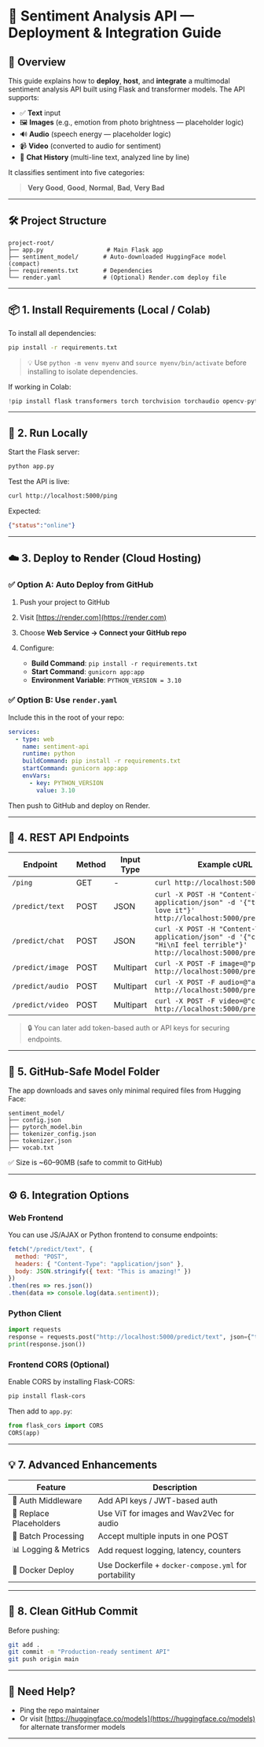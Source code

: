 # 📄 Sentiment Analysis API — Deployment & Integration Guide

## 🚀 Overview

This guide explains how to **deploy**, **host**, and **integrate** a multimodal sentiment analysis API built using Flask and transformer models. The API supports:

* ✅ **Text** input
* 🖼️ **Images** (e.g., emotion from photo brightness — placeholder logic)
* 🔊 **Audio** (speech energy — placeholder logic)
* 📹 **Video** (converted to audio for sentiment)
* 💬 **Chat History** (multi-line text, analyzed line by line)

It classifies sentiment into five categories:

> **Very Good**, **Good**, **Normal**, **Bad**, **Very Bad**

---

## 🛠️ Project Structure

```
project-root/
├── app.py                  # Main Flask app
├── sentiment_model/       # Auto-downloaded HuggingFace model (compact)
├── requirements.txt       # Dependencies
└── render.yaml            # (Optional) Render.com deploy file
```

---

## 📦 1. Install Requirements (Local / Colab)

To install all dependencies:

```bash
pip install -r requirements.txt
```

> 💡 Use `python -m venv myenv` and `source myenv/bin/activate` before installing to isolate dependencies.

If working in Colab:

```python
!pip install flask transformers torch torchvision torchaudio opencv-python moviepy
```

---

## 🧪 2. Run Locally

Start the Flask server:

```bash
python app.py
```

Test the API is live:

```bash
curl http://localhost:5000/ping
```

Expected:

```json
{"status":"online"}
```

---

## ☁️ 3. Deploy to Render (Cloud Hosting)

### ✅ Option A: Auto Deploy from GitHub

1. Push your project to GitHub
2. Visit [https://render.com](https://render.com)
3. Choose **Web Service → Connect your GitHub repo**
4. Configure:

   * **Build Command**: `pip install -r requirements.txt`
   * **Start Command**: `gunicorn app:app`
   * **Environment Variable**: `PYTHON_VERSION = 3.10`

### ✅ Option B: Use `render.yaml`

Include this in the root of your repo:

```yaml
services:
  - type: web
    name: sentiment-api
    runtime: python
    buildCommand: pip install -r requirements.txt
    startCommand: gunicorn app:app
    envVars:
      - key: PYTHON_VERSION
        value: 3.10
```

Then push to GitHub and deploy on Render.

---

## 🔌 4. REST API Endpoints

| Endpoint         | Method | Input Type | Example cURL                                                                                                               |
| ---------------- | ------ | ---------- | -------------------------------------------------------------------------------------------------------------------------- |
| `/ping`          | GET    | -          | `curl http://localhost:5000/ping`                                                                                          |
| `/predict/text`  | POST   | JSON       | `curl -X POST -H "Content-Type: application/json" -d '{"text": "I love it"}' http://localhost:5000/predict/text`           |
| `/predict/chat`  | POST   | JSON       | `curl -X POST -H "Content-Type: application/json" -d '{"chat": "Hi\nI feel terrible"}' http://localhost:5000/predict/chat` |
| `/predict/image` | POST   | Multipart  | `curl -X POST -F image=@"path.jpg" http://localhost:5000/predict/image`                                                    |
| `/predict/audio` | POST   | Multipart  | `curl -X POST -F audio=@"audio.wav" http://localhost:5000/predict/audio`                                                   |
| `/predict/video` | POST   | Multipart  | `curl -X POST -F video=@"clip.mp4" http://localhost:5000/predict/video`                                                    |

> 🔒 You can later add token-based auth or API keys for securing endpoints.

---

## 📁 5. GitHub-Safe Model Folder

The app downloads and saves only minimal required files from Hugging Face:

```
sentiment_model/
├── config.json
├── pytorch_model.bin
├── tokenizer_config.json
├── tokenizer.json
├── vocab.txt
```

✅ Size is \~60–90MB (safe to commit to GitHub)

---

## ⚙️ 6. Integration Options

### Web Frontend

You can use JS/AJAX or Python frontend to consume endpoints:

```js
fetch("/predict/text", {
  method: "POST",
  headers: { "Content-Type": "application/json" },
  body: JSON.stringify({ text: "This is amazing!" })
})
.then(res => res.json())
.then(data => console.log(data.sentiment));
```

### Python Client

```python
import requests
response = requests.post("http://localhost:5000/predict/text", json={"text": "Great work"})
print(response.json())
```

### Frontend CORS (Optional)

Enable CORS by installing Flask-CORS:

```bash
pip install flask-cors
```

Then add to `app.py`:

```python
from flask_cors import CORS
CORS(app)
```

---

## 💡 7. Advanced Enhancements

| Feature                 | Description                                           |
| ----------------------- | ----------------------------------------------------- |
| 🔐 Auth Middleware      | Add API keys / JWT-based auth                         |
| 🧠 Replace Placeholders | Use ViT for images and Wav2Vec for audio              |
| 🔄 Batch Processing     | Accept multiple inputs in one POST                    |
| 📊 Logging & Metrics    | Add request logging, latency, counters                |
| 🚢 Docker Deploy        | Use Dockerfile + `docker-compose.yml` for portability |

---

## 🧼 8. Clean GitHub Commit

Before pushing:

```bash
git add .
git commit -m "Production-ready sentiment API"
git push origin main
```

---

## 🧠 Need Help?

* Ping the repo maintainer
* Or visit [https://huggingface.co/models](https://huggingface.co/models) for alternate transformer models

---
